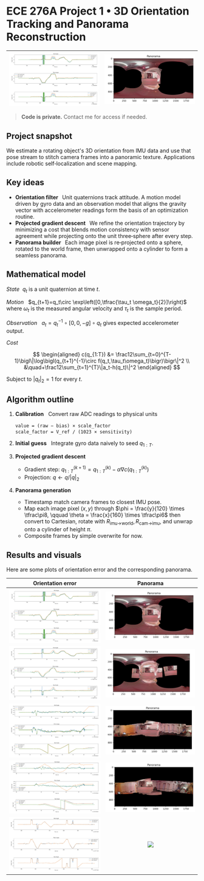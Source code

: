 # ECE 276A Project 1 • 3D Orientation Tracking and Panorama Reconstruction

|![](./media/1_graphs.png)|![](./media/1_panorama.png)|
|:--:|:--:|

> **Code is private.** Contact me for access if needed.

## Project snapshot

We estimate a rotating object's 3D orientation from IMU data and use that pose stream to stitch camera frames into a panoramic texture. Applications include robotic self‑localization and scene mapping.

## Key ideas

* **Orientation filter**   Unit quaternions track attitude. A motion model driven by gyro data and an observation model that aligns the gravity vector with accelerometer readings form the basis of an optimization routine.
* **Projected gradient descent**   We refine the orientation trajectory by minimizing a cost that blends motion consistency with sensor agreement while projecting onto the unit three‑sphere after every step.
* **Panorama builder**   Each image pixel is re‑projected onto a sphere, rotated to the world frame, then unwrapped onto a cylinder to form a seamless panorama.

## Mathematical model

*State*  $q_t$ is a unit quaternion at time $t$.

*Motion*   $q_{t+1}=q_t\circ \exp\left([0,\tfrac{\tau_t \omega_t}{2}]\right)$ where $\omega_t$ is the measured angular velocity and $\tau_t$ is the sample period.

*Observation*   $a_t=q_t^{-1}\circ[0,0,-g]\circ q_t$ gives expected accelerometer output.

*Cost*

$$
\begin{aligned}
c(q_{1:T}) &= \frac12\sum_{t=0}^{T-1}\bigl\|\log\bigl(q_{t+1}^{-1}\circ f(q_t,\tau_t\omega_t)\bigr)\bigr\|^2 \\
&\quad+\frac12\sum_{t=1}^{T}\|a_t-h(q_t)\|^2
\end{aligned}
$$

Subject to $|q_t|_2=1$ for every $t$.

## Algorithm outline

1. **Calibration**   Convert raw ADC readings to physical units

   ```
   value = (raw − bias) × scale_factor
   scale_factor = V_ref / (1023 × sensitivity)
   ```
2. **Initial guess**   Integrate gyro data naively to seed $q_{1:T}$.
3. **Projected gradient descent**

   * Gradient step: $q_{1:T}^{(k+1)} = q_{1:T}^{(k)} - \alpha\nabla c(q_{1:T}^{(k)})$
   * Projection: $q \gets q/|q|_2$
4. **Panorama generation**

   * Timestamp match camera frames to closest IMU pose.
   * Map each image pixel $(x,y)$ through
     $\phi = \frac{y}{120} \times \tfrac\pi8, \qquad \theta = \frac{x}{160} \times \tfrac\pi6$
     then convert to Cartesian, rotate with $R_{\text{imu→world}},R_{\text{cam→imu}}$, and unwrap onto a cylinder of height $\pi$.
   * Composite frames by simple overwrite for now.

## Results and visuals

Here are some plots of orientation error and the corresponding panorama.

|Orientation error|Panorama|
|:--:|:--:|
|![](./media/1_graphs.png)|![](./media/1_panorama.png)|
|![](./media/2_graphs.png)|![](./media/2_panorama.png)|
|![](./media/3_graphs.png)|![](./media/3_panorama.png)|
|![](./media/4_graphs.png)|![](./media/4_panorama.png)|
|![](./media/5_graphs.png)|![](./media/5_panorama.png)|
